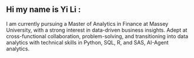 ## Hi my name is Yi Li : 
I am currently pursuing a Master of Analytics in Finance at Massey University, with a strong interest in data-driven business insights. Adept at cross-functional collaboration, problem-solving, and transitioning into data analytics with technical skills in Python, SQL, R, and SAS, AI-Agent analytics.

<!--
**lilyokyoung/lilyokyoung** is a ✨ _special_ ✨ repository because its `README.md` (this file) appears on your GitHub profile.

Here are some ideas to get you started:

- 🔭 I’m currently working on ...
- 🌱 I’m currently learning ...
- 👯 I’m looking to collaborate on ...
- 🤔 I’m looking for help with ...
- 💬 Ask me about ...
- 📫 How to reach me: ...
- 😄 Pronouns: ...
- ⚡ Fun fact: ...
-->
